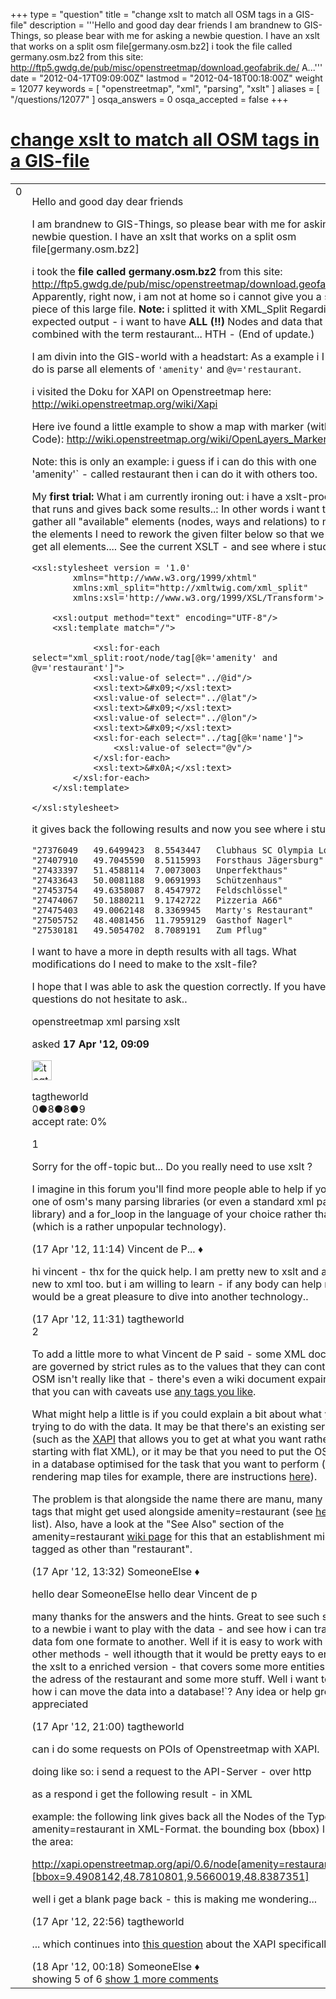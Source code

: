 +++
type = "question"
title = "change xslt to match all OSM tags in a GIS-file"
description = '''Hello and good day dear friends I am brandnew to GIS-Things, so please bear with me for asking a newbie question. I have an xslt that works on a split osm file[germany.osm.bz2]  i took the file called germany.osm.bz2 from this site: http://ftp5.gwdg.de/pub/misc/openstreetmap/download.geofabrik.de/ A...'''
date = "2012-04-17T09:09:00Z"
lastmod = "2012-04-18T00:18:00Z"
weight = 12077
keywords = [ "openstreetmap", "xml", "parsing", "xslt" ]
aliases = [ "/questions/12077" ]
osqa_answers = 0
osqa_accepted = false
+++

<div class="headNormal">

# [change xslt to match all OSM tags in a GIS-file](/questions/12077/change-xslt-to-match-all-osm-tags-in-a-gis-file)

</div>

<div id="main-body">

<div id="askform">

<table id="question-table" style="width:100%;">
<colgroup>
<col style="width: 50%" />
<col style="width: 50%" />
</colgroup>
<tbody>
<tr>
<td style="width: 30px; vertical-align: top"><div class="vote-buttons">
<span id="post-12077-upvote" class="ajax-command post-vote up" rel="nofollow" title="I like this post (click again to cancel)"> </span>
<div id="post-12077-score" class="post-score" title="current number of votes">
0
</div>
<span id="post-12077-downvote" class="ajax-command post-vote down" rel="nofollow" title="I dont like this post (click again to cancel)"> </span> <span id="favorite-mark" class="ajax-command favorite-mark" rel="nofollow" title="mark/unmark this question as favorite (click again to cancel)"> </span>
<div id="favorite-count" class="favorite-count">
&#10;</div>
</div></td>
<td><div id="item-right">
<div class="question-body">
<p>Hello and good day dear friends</p>
<p>I am brandnew to GIS-Things, so please bear with me for asking a newbie question. I have an xslt that works on a split osm file[germany.osm.bz2]</p>
<p>i took the <strong>file called germany.osm.bz2</strong> from this site: <a href="http://ftp5.gwdg.de/pub/misc/openstreetmap/download.geofabrik.de/">http://ftp5.gwdg.de/pub/misc/openstreetmap/download.geofabrik.de/</a> Apparently, right now, i am not at home so i cannot give you a smaller piece of this large file. <strong>Note:</strong> i splitted it with XML_Split Regarding the expected output - i want to have <strong>ALL (!!)</strong> Nodes and data that are combined with the term restaurant... HTH - (End of update.)</p>
<p>I am divin into the GIS-world with a headstart: As a example i I want to do is parse all elements of <code>'amenity'</code> and <span><span><span><code>@v</code></span></span></span><code>='restaurant</code>.</p>
<p>i visited the Doku for XAPI on Openstreetmap here: <a href="http://wiki.openstreetmap.org/wiki/Xapi">http://wiki.openstreetmap.org/wiki/Xapi</a></p>
<p>Here ive found a little example to show a map with marker (with XSL Code): <a href="http://wiki.openstreetmap.org/wiki/OpenLayers_Marker">http://wiki.openstreetmap.org/wiki/OpenLayers_Marker</a></p>
<p>Note: this is only an example: i guess if i can do this with one 'amenity'` - called restaurant then i can do it with others too.</p>
<p>My <strong>first trial:</strong> What i am currently ironing out: i have a xslt-processor that runs and gives back some results..: In other words i want to gather all "available" elements (nodes, ways and relations) to match the elements I need to rework the given filter below so that we can get all elements.... See the current XSLT - and see where i stuck..</p>
<pre><code>&lt;xsl:stylesheet version = &#39;1.0&#39;
        xmlns=&quot;http://www.w3.org/1999/xhtml&quot;
        xmlns:xml_split=&quot;http://xmltwig.com/xml_split&quot;
        xmlns:xsl=&#39;http://www.w3.org/1999/XSL/Transform&#39;&gt;
&#10;    &lt;xsl:output method=&quot;text&quot; encoding=&quot;UTF-8&quot;/&gt;
    &lt;xsl:template match=&quot;/&quot;&gt;
&#10;            &lt;xsl:for-each select=&quot;xml_split:root/node/tag[@k=&#39;amenity&#39; and @v=&#39;restaurant&#39;]&quot;&gt;
            &lt;xsl:value-of select=&quot;../@id&quot;/&gt;
            &lt;xsl:text&gt;&amp;#x09;&lt;/xsl:text&gt;
            &lt;xsl:value-of select=&quot;../@lat&quot;/&gt;
            &lt;xsl:text&gt;&amp;#x09;&lt;/xsl:text&gt;
            &lt;xsl:value-of select=&quot;../@lon&quot;/&gt;
            &lt;xsl:text&gt;&amp;#x09;&lt;/xsl:text&gt;
            &lt;xsl:for-each select=&quot;../tag[@k=&#39;name&#39;]&quot;&gt;
                &lt;xsl:value-of select=&quot;@v&quot;/&gt;
            &lt;/xsl:for-each&gt;
            &lt;xsl:text&gt;&amp;#x0A;&lt;/xsl:text&gt;
        &lt;/xsl:for-each&gt;
    &lt;/xsl:template&gt;
&#10;&lt;/xsl:stylesheet&gt;</code></pre>
<p>it gives back the following results and now you see where i stuck...:</p>
<pre><code>&quot;27376049   49.6499423  8.5543447   Clubhaus SC Olympia Lorsch&quot;
&quot;27407910   49.7045590  8.5115993   Forsthaus Jägersburg&quot;
&quot;27433397   51.4588114  7.0073003   Unperfekthaus&quot;
&quot;27433643   50.0081188  9.0691993   Schützenhaus&quot;
&quot;27453754   49.6358087  8.4547972   Feldschlössel&quot;
&quot;27474067   50.1880211  9.1742722   Pizzeria A66&quot;
&quot;27475403   49.0062148  8.3369945   Marty&#39;s Restaurant&quot;
&quot;27505752   48.4081456  11.7959129  Gasthof Nagerl&quot;
&quot;27530181   49.5054702  8.7089191   Zum Pflug&quot;</code></pre>
<p>I want to have a more in depth results with all tags. What modifications do I need to make to the xslt-file?</p>
<p>I hope that I was able to ask the question correctly. If you have any questions do not hesitate to ask..</p>
</div>
<div id="question-tags" class="tags-container tags">
<span class="post-tag tag-link-openstreetmap" rel="tag" title="see questions tagged &#39;openstreetmap&#39;">openstreetmap</span> <span class="post-tag tag-link-xml" rel="tag" title="see questions tagged &#39;xml&#39;">xml</span> <span class="post-tag tag-link-parsing" rel="tag" title="see questions tagged &#39;parsing&#39;">parsing</span> <span class="post-tag tag-link-xslt" rel="tag" title="see questions tagged &#39;xslt&#39;">xslt</span>
</div>
<div id="question-controls" class="post-controls">
&#10;</div>
<div class="post-update-info-container">
<div class="post-update-info post-update-info-user">
<p>asked <strong>17 Apr '12, 09:09</strong></p>
<img src="https://secure.gravatar.com/avatar/600fc90e36ff81dfaba666708cf91dc5?s=32&amp;d=identicon&amp;r=g" class="gravatar" width="32" height="32" alt="tagtheworld&#39;s gravatar image" />
<p><span>tagtheworld</span><br />
<span class="score" title="0 reputation points">0</span><span title="8 badges"><span class="badge1">●</span><span class="badgecount">8</span></span><span title="8 badges"><span class="silver">●</span><span class="badgecount">8</span></span><span title="9 badges"><span class="bronze">●</span><span class="badgecount">9</span></span><br />
<span class="accept_rate" title="Rate of the user&#39;s accepted answers">accept rate:</span> <span title="tagtheworld has no accepted answers">0%</span></p>
</div>
</div>
<div id="comments-container-12077" class="comments-container">
<span id="12078"></span>
<div id="comment-12078" class="comment">
<div id="post-12078-score" class="comment-score">
1
</div>
<div class="comment-text">
<p>Sorry for the off-topic but... Do you really need to use xslt ?</p>
<p>I imagine in this forum you'll find more people able to help if you use one of osm's many parsing libraries (or even a standard xml parsing library) and a for_loop in the language of your choice rather than xslt (which is a rather unpopular technology).</p>
</div>
<div id="comment-12078-info" class="comment-info">
<span class="comment-age">(17 Apr '12, 11:14)</span> <span class="comment-user userinfo">Vincent de P... ♦</span>
</div>
</div>
<span id="12080"></span>
<div id="comment-12080" class="comment">
<div id="post-12080-score" class="comment-score">
&#10;</div>
<div class="comment-text">
<p>hi vincent - thx for the quick help. I am pretty new to xslt and also new to xml too. but i am willing to learn - if any body can help me it would be a great pleasure to dive into another technology..</p>
</div>
<div id="comment-12080-info" class="comment-info">
<span class="comment-age">(17 Apr '12, 11:31)</span> <span class="comment-user userinfo">tagtheworld</span>
</div>
</div>
<span id="12084"></span>
<div id="comment-12084" class="comment">
<div id="post-12084-score" class="comment-score">
2
</div>
<div class="comment-text">
<p>To add a little more to what Vincent de P said - some XML documents are governed by strict rules as to the values that they can contain. OSM isn't really like that - there's even a wiki document expaining that you can with caveats use <a href="http://wiki.openstreetmap.org/wiki/Any_tags_you_like">any tags you like</a>.</p>
<p>What might help a little is if you could explain a bit about what you're trying to do with the data. It may be that there's an existing service (such as the <a href="http://wiki.openstreetmap.org/wiki/Xapi">XAPI</a> that allows you to get at what you want rather than starting with flat XML), or it may be that you need to put the OSM data in a database optimised for the task that you want to perform (for rendering map tiles for example, there are instructions <a href="http://switch2osm.org/serving-tiles/">here</a>).</p>
<p>The problem is that alongside the name there are manu, many other tags that might get used alongside amenity=restaurant (see <a href="http://taginfo.openstreetmap.org/tags/amenity=restaurant#combinations">here</a> for a list). Also, have a look at the "See Also" section of the amenity=restaurant <a href="http://wiki.openstreetmap.org/wiki/Restaurant">wiki page</a> for this that an establishment might get tagged as other than "restaurant".</p>
</div>
<div id="comment-12084-info" class="comment-info">
<span class="comment-age">(17 Apr '12, 13:32)</span> <span class="comment-user userinfo">SomeoneElse ♦</span>
</div>
</div>
<span id="12098"></span>
<div id="comment-12098" class="comment">
<div id="post-12098-score" class="comment-score">
&#10;</div>
<div class="comment-text">
<p>hello dear SomeoneElse hello dear Vincent de p</p>
<p>many thanks for the answers and the hints. Great to see such support to a newbie i want to play with the data - and see how i can transform data fom one formate to another. Well if it is easy to work with XAPI or other methods - well ithougth that it would be pretty eays to enlarge the xslt to a enriched version - that covers some more entities - eg. the adress of the restaurant and some more stuff. Well i want to see how i can move the data into a database!`? Any idea or help greatly appreciated</p>
</div>
<div id="comment-12098-info" class="comment-info">
<span class="comment-age">(17 Apr '12, 21:00)</span> <span class="comment-user userinfo">tagtheworld</span>
</div>
</div>
<span id="12102"></span>
<div id="comment-12102" class="comment">
<div id="post-12102-score" class="comment-score">
&#10;</div>
<div class="comment-text">
<p>can i do some requests on POIs of Openstreetmap with XAPI.</p>
<p>doing like so: i send a request to the API-Server - over http</p>
<p>as a respond i get the following result - in XML</p>
<p>example: the following link gives back all the Nodes of the Type amenity=restaurant in XML-Format. the bounding box (bbox) limits the area:</p>
<p><a href="http://xapi.openstreetmap.org/api/0.6/node%5Bamenity=restaurant%5D%5Bbbox=9.4908142,48.7810801,9.5660019,48.8387351%5D">http://xapi.openstreetmap.org/api/0.6/node[amenity=restaurant][bbox=9.4908142,48.7810801,9.5660019,48.8387351]</a></p>
<p>well i get a blank page back - this is making me wondering...</p>
</div>
<div id="comment-12102-info" class="comment-info">
<span class="comment-age">(17 Apr '12, 22:56)</span> <span class="comment-user userinfo">tagtheworld</span>
</div>
</div>
<span id="12106"></span>
<div id="comment-12106" class="comment not_top_scorer">
<div id="post-12106-score" class="comment-score">
&#10;</div>
<div class="comment-text">
<p>... which continues into <a href="http://help.openstreetmap.org/questions/12100/xapi-request-runs-into-server-error-how-can-make-sense-of-xapi">this question</a> about the XAPI specificallly.</p>
</div>
<div id="comment-12106-info" class="comment-info">
<span class="comment-age">(18 Apr '12, 00:18)</span> <span class="comment-user userinfo">SomeoneElse ♦</span>
</div>
</div>
</div>
<div id="comment-tools-12077" class="comment-tools">
<span class="comments-showing"> showing 5 of 6 </span> <a href="#" class="show-all-comments-link">show 1 more comments</a>
</div>
<div class="clear">
&#10;</div>
<div id="comment-12077-form-container" class="comment-form-container">
&#10;</div>
<div class="clear">
&#10;</div>
</div></td>
</tr>
</tbody>
</table>

</div>

</div>

